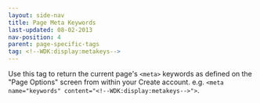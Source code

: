 ```yaml
---
layout: side-nav
title: Page Meta Keywords
last-updated: 08-02-2013
nav-position: 4
parent: page-specific-tags
tag: <!--WDK:display:metakeys-->
---
```


Use this tag to return the current page's `<meta>` keywords as defined on the "Page Options" screen from within your Create account. e.g. `<meta name="keywords" content="<!--WDK:display:metakeys-->">`.

